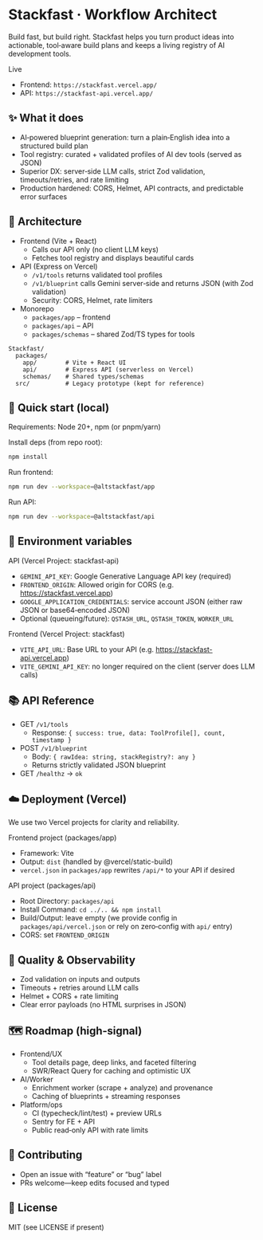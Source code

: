 # Stackfast · Workflow Architect

Build fast, but build right. Stackfast helps you turn product ideas into actionable, tool‑aware build plans and keeps a living registry of AI development tools.

Live
- Frontend: `https://stackfast.vercel.app/`
- API: `https://stackfast-api.vercel.app/`

## ✨ What it does
- AI‑powered blueprint generation: turn a plain‑English idea into a structured build plan
- Tool registry: curated + validated profiles of AI dev tools (served as JSON)
- Superior DX: server‑side LLM calls, strict Zod validation, timeouts/retries, and rate limiting
- Production hardened: CORS, Helmet, API contracts, and predictable error surfaces

## 🧱 Architecture
- Frontend (Vite + React)
  - Calls our API only (no client LLM keys)
  - Fetches tool registry and displays beautiful cards
- API (Express on Vercel)
  - `/v1/tools` returns validated tool profiles
  - `/v1/blueprint` calls Gemini server‑side and returns JSON (with Zod validation)
  - Security: CORS, Helmet, rate limiters
- Monorepo
  - `packages/app` – frontend
  - `packages/api` – API
  - `packages/schemas` – shared Zod/TS types for tools

```
Stackfast/
  packages/
    app/        # Vite + React UI
    api/        # Express API (serverless on Vercel)
    schemas/    # Shared types/schemas
  src/          # Legacy prototype (kept for reference)
```

## 🚀 Quick start (local)
Requirements: Node 20+, npm (or pnpm/yarn)

Install deps (from repo root):
```bash
npm install
```
Run frontend:
```bash
npm run dev --workspace=@altstackfast/app
```
Run API:
```bash
npm run dev --workspace=@altstackfast/api
```

## 🔐 Environment variables
API (Vercel Project: stackfast‑api)
- `GEMINI_API_KEY`: Google Generative Language API key (required)
- `FRONTEND_ORIGIN`: Allowed origin for CORS (e.g. https://stackfast.vercel.app)
- `GOOGLE_APPLICATION_CREDENTIALS`: service account JSON (either raw JSON or base64‑encoded JSON)
- Optional (queueing/future): `QSTASH_URL`, `QSTASH_TOKEN`, `WORKER_URL`

Frontend (Vercel Project: stackfast)
- `VITE_API_URL`: Base URL to your API (e.g. https://stackfast-api.vercel.app)
- `VITE_GEMINI_API_KEY`: no longer required on the client (server does LLM calls)

## 📚 API Reference
- GET `/v1/tools`
  - Response: `{ success: true, data: ToolProfile[], count, timestamp }`
- POST `/v1/blueprint`
  - Body: `{ rawIdea: string, stackRegistry?: any }`
  - Returns strictly validated JSON blueprint
- GET `/healthz` → `ok`

## ☁️ Deployment (Vercel)
We use two Vercel projects for clarity and reliability.

Frontend project (packages/app)
- Framework: Vite
- Output: `dist` (handled by @vercel/static-build)
- `vercel.json` in `packages/app` rewrites `/api/*` to your API if desired

API project (packages/api)
- Root Directory: `packages/api`
- Install Command: `cd ../.. && npm install`
- Build/Output: leave empty (we provide config in `packages/api/vercel.json` or rely on zero‑config with `api/` entry)
- CORS: set `FRONTEND_ORIGIN`

## 🧪 Quality & Observability
- Zod validation on inputs and outputs
- Timeouts + retries around LLM calls
- Helmet + CORS + rate limiting
- Clear error payloads (no HTML surprises in JSON)

## 🗺️ Roadmap (high‑signal)
- Frontend/UX
  - Tool details page, deep links, and faceted filtering
  - SWR/React Query for caching and optimistic UX
- AI/Worker
  - Enrichment worker (scrape + analyze) and provenance
  - Caching of blueprints + streaming responses
- Platform/ops
  - CI (typecheck/lint/test) + preview URLs
  - Sentry for FE + API
  - Public read‑only API with rate limits

## 🤝 Contributing
- Open an issue with “feature” or “bug” label
- PRs welcome—keep edits focused and typed

## 📝 License
MIT (see LICENSE if present)
